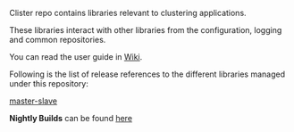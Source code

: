 Clister repo contains libraries relevant to clustering applications.

These libraries interact with other libraries from the configuration, logging and common repositories.

You can read the user guide in [Wiki](../../wiki/Home).

Following is the list of release references to the different libraries managed under this repository:


[master-slave](http://search.maven.org/#search%7Cga%7C1%7Cg%3A%22com.cisco.oss.foundation%22%20AND%20a%3A%22master-slave%22)

**Nightly Builds** can be found [here](https://oss.sonatype.org/content/repositories/snapshots/com/cisco/oss/foundation/)
